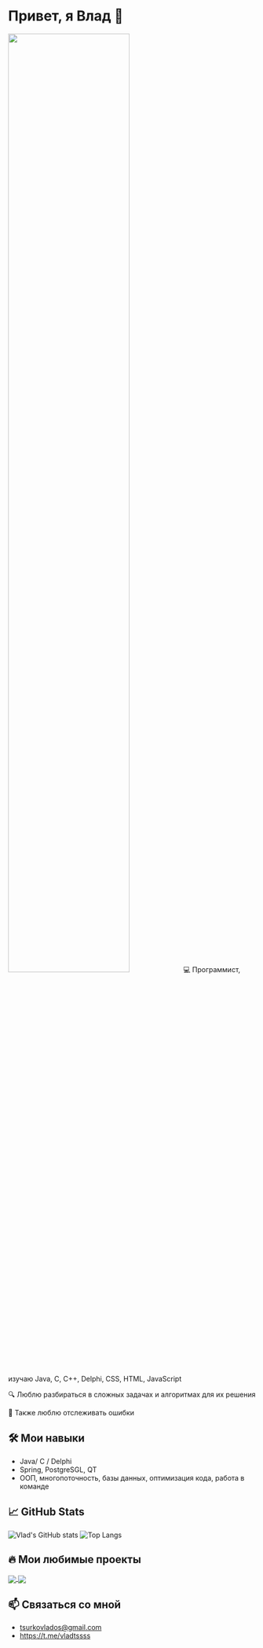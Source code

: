 # Привет, я Влад 👋
<img src="https://readme-typing-svg.demolab.com?font=Inconsolata&weight=500&size=50&duration=4000&pause=300&color=A7A459&center=true&vCenter=true&multiline=true&repeat=false&random=false&width=1300&height=140&lines=Hello+hello;I'm+Ing%2C+a+tech+goblin+and+magical+girl+wannabe+%E2%9C%A9" width="70%" />
💻 Программист, изучаю Java, C, C++, Delphi, CSS, HTML, JavaScript 

🔍 Люблю разбираться в сложных задачах и алгоритмах для их решения  

📸 Также люблю отслеживать ошибки

## 🛠️ Мои навыки
- Java/ C / Delphi
- Spring, PostgreSGL, QT
- ООП, многопоточность, базы данных, оптимизация кода, работа в команде

## 📈 GitHub Stats
![Vlad's GitHub stats](https://github-readme-stats.vercel.app/api?username=hacker2023beginer&show_icons=true&theme=radical)
![Top Langs](https://github-readme-stats.vercel.app/api/top-langs/?username=hacker2023beginer&layout=compact&langs_count=9)
## 🔥 Мои любимые проекты
<a href="https://github.com/hacker2023beginer/leetcode">
  <img align="center" src="https://github-readme-stats.vercel.app/api/pin/?username=hacker2023beginer&repo=leetcode" />
</a>
<a href="https://github.com/hacker2023beginer/Boolean_expression_calculator">
  <img align="center" src="https://github-readme-stats.vercel.app/api/pin/?username=hacker2023beginer&repo=Boolean_expression_calculator" />
</a>

## 📫 Связаться со мной
- tsurkovlados@gmail.com
- https://t.me/vladtssss 
